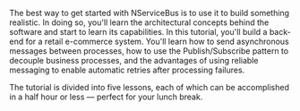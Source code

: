 The best way to get started with NServiceBus is to use it to build something realistic. In doing so, you'll learn the architectural concepts behind the software and start to learn its capabilities. In this tutorial, you'll build a back-end for a retail e-commerce system. You'll learn how to send asynchronous messages between processes, how to use the Publish/Subscribe pattern to decouple business processes, and the advantages of using reliable messaging to enable automatic retries after processing failures.

The tutorial is divided into five lessons, each of which can be accomplished in a half hour or less — perfect for your lunch break.